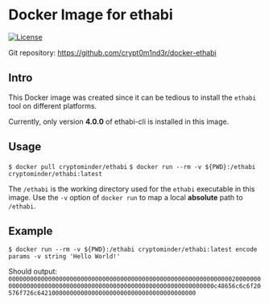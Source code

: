 # Docker Image for ethabi

[![License](https://img.shields.io/github/license/baryon/docker-qtum.svg)](https://github.com/baryon/docker-qtum/blob/master/LICENSE)

Git repository: https://github.com/crypt0m1nd3r/docker-ethabi


## Intro

This Docker image was created since it can be tedious to install the `ethabi` tool on different platforms.

Currently, only version **4.0.0** of ethabi-cli is installed in this image.


## Usage

`$ docker pull cryptominder/ethabi`
`$ docker run --rm -v ${PWD}:/ethabi cryptominder/ethabi:latest`

The `/ethabi` is the working directory used for the `ethabi` executable in this image.  Use the `-v` option of `docker run` to map a local **absolute** path to `/ethabi`.


## Example

`$ docker run --rm -v ${PWD}:/ethabi cryptominder/ethabi:latest encode params -v string 'Hello World!'`

Should output:
`0000000000000000000000000000000000000000000000000000000000000020000000000000000000000000000000000000000000000000000000000000000c48656c6c6f20576f726c64210000000000000000000000000000000000000000`


